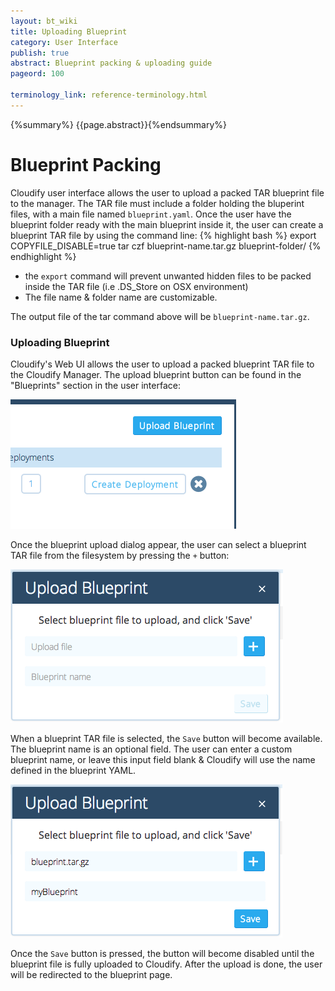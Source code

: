 ```yaml
---
layout: bt_wiki
title: Uploading Blueprint
category: User Interface
publish: true
abstract: Blueprint packing & uploading guide
pageord: 100

terminology_link: reference-terminology.html
---
```

{%summary%} {{page.abstract}}{%endsummary%}

# Blueprint Packing
Cloudify user interface allows the user to upload a packed TAR blueprint file to the manager.
The TAR file must include a folder holding the bluperint files, with a main file named `blueprint.yaml`.
Once the user have the blueprint folder ready with the main blueprint inside it, the user can create a blueprint TAR file by using the command line:
{% highlight bash %}
export COPYFILE_DISABLE=true
tar czf blueprint-name.tar.gz blueprint-folder/
{% endhighlight %}

* the `export` command will prevent unwanted hidden files to be packed inside the TAR file (i.e .DS_Store on OSX environment)
* The file name & folder name are customizable.

The output file of the tar command above will be `blueprint-name.tar.gz`.

### Uploading Blueprint
Cloudify's Web UI allows the user to upload a packed blueprint TAR file to the Cloudify Manager.
The upload blueprint button can be found in the "Blueprints" section in the user interface:

![The blueprint upload button](/guide/images/ui/ui_upload_blueprint_button.png)


Once the blueprint upload dialog appear, the user can select a blueprint TAR file from the filesystem by pressing the `+` button:

![The blueprint upload dialog](/guide/images/ui/ui_upload_dialog.png)


When a blueprint TAR file is selected, the `Save` button will become available. The blueprint name is an optional field. The user can enter a custom blueprint name, or leave this input field blank & Cloudify will use the name defined in the blueprint YAML.

![The user can enter a custom blueprint name](/guide/images/ui/ui_upload_dialog_with_name.png)


Once the `Save` button is pressed, the button will become disabled until the blueprint file is fully uploaded to Cloudify. After the upload is done, the user will be redirected to the blueprint page.